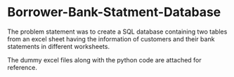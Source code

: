 # Borrower-Bank-Statment-Database
The problem statement was to create a SQL database containing two tables from an excel sheet having the information of customers and their bank statements in different worksheets.

The dummy excel files along with the python code are attached for reference.

